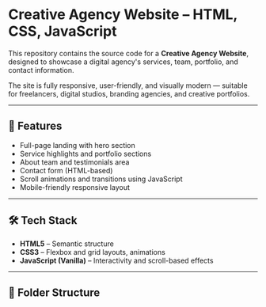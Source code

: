 # Creative Agency Website – HTML, CSS, JavaScript

This repository contains the source code for a **Creative Agency Website**, designed to showcase a digital agency's services, team, portfolio, and contact information.

The site is fully responsive, user-friendly, and visually modern — suitable for freelancers, digital studios, branding agencies, and creative portfolios.

---

## 🎨 Features

- Full-page landing with hero section
- Service highlights and portfolio sections
- About team and testimonials area
- Contact form (HTML-based)
- Scroll animations and transitions using JavaScript
- Mobile-friendly responsive layout

---

## 🛠️ Tech Stack

- **HTML5** – Semantic structure
- **CSS3** – Flexbox and grid layouts, animations
- **JavaScript (Vanilla)** – Interactivity and scroll-based effects

---

## 📁 Folder Structure

